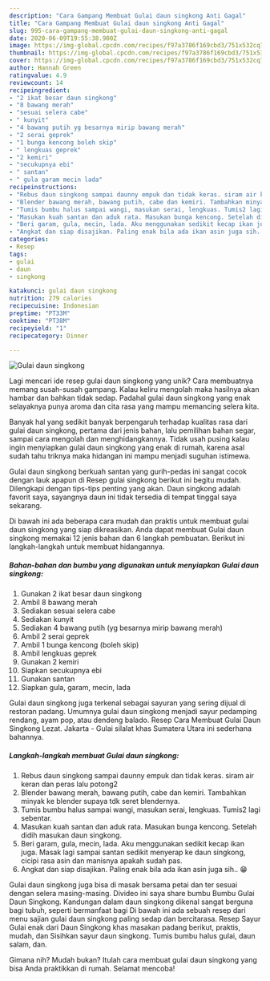 ```yaml
---
description: "Cara Gampang Membuat Gulai daun singkong Anti Gagal"
title: "Cara Gampang Membuat Gulai daun singkong Anti Gagal"
slug: 995-cara-gampang-membuat-gulai-daun-singkong-anti-gagal
date: 2020-06-09T19:55:38.900Z
image: https://img-global.cpcdn.com/recipes/f97a3786f169cbd3/751x532cq70/gulai-daun-singkong-foto-resep-utama.jpg
thumbnail: https://img-global.cpcdn.com/recipes/f97a3786f169cbd3/751x532cq70/gulai-daun-singkong-foto-resep-utama.jpg
cover: https://img-global.cpcdn.com/recipes/f97a3786f169cbd3/751x532cq70/gulai-daun-singkong-foto-resep-utama.jpg
author: Hannah Green
ratingvalue: 4.9
reviewcount: 14
recipeingredient:
- "2 ikat besar daun singkong"
- "8 bawang merah"
- "sesuai selera cabe"
- " kunyit"
- "4 bawang putih yg besarnya mirip bawang merah"
- "2 serai geprek"
- "1 bunga kencong boleh skip"
- " lengkuas geprek"
- "2 kemiri"
- "secukupnya ebi"
- " santan"
- " gula garam mecin lada"
recipeinstructions:
- "Rebus daun singkong sampai daunny empuk dan tidak keras. siram air keran dan peras lalu potong2"
- "Blender bawang merah, bawang putih, cabe dan kemiri. Tambahkan minyak ke blender supaya tdk seret blendernya."
- "Tumis bumbu halus sampai wangi, masukan serai, lengkuas. Tumis2 lagi sebentar."
- "Masukan kuah santan dan aduk rata. Masukan bunga kencong. Setelah didih masukan daun singkong."
- "Beri garam, gula, mecin, lada. Aku menggunakan sedikit kecap ikan juga. Masak lagi sampai santan sedikit menyerap ke daun singkong, cicipi rasa asin dan manisnya apakah sudah pas."
- "Angkat dan siap disajikan. Paling enak bila ada ikan asin juga sih.. 😁"
categories:
- Resep
tags:
- gulai
- daun
- singkong

katakunci: gulai daun singkong 
nutrition: 279 calories
recipecuisine: Indonesian
preptime: "PT33M"
cooktime: "PT38M"
recipeyield: "1"
recipecategory: Dinner

---
```



![Gulai daun singkong](https://img-global.cpcdn.com/recipes/f97a3786f169cbd3/751x532cq70/gulai-daun-singkong-foto-resep-utama.jpg)

Lagi mencari ide resep gulai daun singkong yang unik? Cara membuatnya memang susah-susah gampang. Kalau keliru mengolah maka hasilnya akan hambar dan bahkan tidak sedap. Padahal gulai daun singkong yang enak selayaknya punya aroma dan cita rasa yang mampu memancing selera kita.

Banyak hal yang sedikit banyak berpengaruh terhadap kualitas rasa dari gulai daun singkong, pertama dari jenis bahan, lalu pemilihan bahan segar, sampai cara mengolah dan menghidangkannya. Tidak usah pusing kalau ingin menyiapkan gulai daun singkong yang enak di rumah, karena asal sudah tahu triknya maka hidangan ini mampu menjadi suguhan istimewa.

Gulai daun singkong berkuah santan yang gurih-pedas ini sangat cocok dengan lauk apapun di Resep gulai singkong berikut ini begitu mudah. Dilengkapi dengan tips-tips penting yang akan. Daun singkong adalah favorit saya, sayangnya daun ini tidak tersedia di tempat tinggal saya sekarang.


Di bawah ini ada beberapa cara mudah dan praktis untuk membuat gulai daun singkong yang siap dikreasikan. Anda dapat membuat Gulai daun singkong memakai 12 jenis bahan dan 6 langkah pembuatan. Berikut ini langkah-langkah untuk membuat hidangannya.

<!--inarticleads1-->

##### Bahan-bahan dan bumbu yang digunakan untuk menyiapkan Gulai daun singkong:

1. Gunakan 2 ikat besar daun singkong
1. Ambil 8 bawang merah
1. Sediakan sesuai selera cabe
1. Sediakan  kunyit
1. Sediakan 4 bawang putih (yg besarnya mirip bawang merah)
1. Ambil 2 serai geprek
1. Ambil 1 bunga kencong (boleh skip)
1. Ambil  lengkuas geprek
1. Gunakan 2 kemiri
1. Siapkan secukupnya ebi
1. Gunakan  santan
1. Siapkan  gula, garam, mecin, lada


Gulai daun singkong juga terkenal sebagai sayuran yang sering dijual di restoran padang. Umumnya gulai daun singkong menjadi sayur pedamping rendang, ayam pop, atau dendeng balado. Resep Cara Membuat Gulai Daun Singkong Lezat. Jakarta - Gulai silalat khas Sumatera Utara ini sederhana bahannya. 

<!--inarticleads2-->

##### Langkah-langkah membuat Gulai daun singkong:

1. Rebus daun singkong sampai daunny empuk dan tidak keras. siram air keran dan peras lalu potong2
1. Blender bawang merah, bawang putih, cabe dan kemiri. Tambahkan minyak ke blender supaya tdk seret blendernya.
1. Tumis bumbu halus sampai wangi, masukan serai, lengkuas. Tumis2 lagi sebentar.
1. Masukan kuah santan dan aduk rata. Masukan bunga kencong. Setelah didih masukan daun singkong.
1. Beri garam, gula, mecin, lada. Aku menggunakan sedikit kecap ikan juga. Masak lagi sampai santan sedikit menyerap ke daun singkong, cicipi rasa asin dan manisnya apakah sudah pas.
1. Angkat dan siap disajikan. Paling enak bila ada ikan asin juga sih.. 😁


Gulai daun singkong juga bisa di masak bersama petai dan ter sesuai dengan selera masing-masing. Divideo ini saya share bumbu Bumbu Gulai Daun Singkong. Kandungan dalam daun singkong dikenal sangat berguna bagi tubuh, seperti bermanfaat bagi Di bawah ini ada sebuah resep dari menu sajian gulai daun singkong paling sedap dan bercitarasa. Resep Sayur Gulai enak dari Daun Singkong khas masakan padang berikut, praktis, mudah, dan Sisihkan sayur daun singkong. Tumis bumbu halus gulai, daun salam, dan. 

Gimana nih? Mudah bukan? Itulah cara membuat gulai daun singkong yang bisa Anda praktikkan di rumah. Selamat mencoba!
